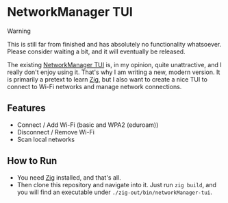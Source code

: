 # NetworkManager TUI

> [!WARNING]
> This is still far from finished and has absolutely no functionality whatsoever. Please consider
> waiting a bit, and it will eventually be released.

The existing [NetworkManager TUI](https://docs.redhat.com/en/documentation/red_hat_enterprise_linux/7/html/networking_guide/sec-configuring_ip_networking_with_nmtui)
is, in my opinion, quite unattractive, and I really don't enjoy using it. That's why I am writing a new, modern
version. It is primarily a pretext to learn [Zig](https://ziglang.org/), but I also want to create
a nice TUI to connect to Wi-Fi networks and manage network connections.

## Features

- Connect / Add Wi-Fi (basic and WPA2 (eduroam))
- Disconnect / Remove Wi-Fi
- Scan local networks

## How to Run

- You need [Zig](https://ziglang.org/) installed, and that's all. 
- Then clone this repository and navigate into it. Just run `zig build`, and you will find an executable
under `./zig-out/bin/networkManager-tui`.

